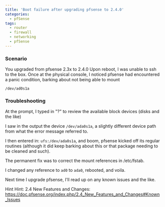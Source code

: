 ```yaml
---
title: 'Boot failure after upgrading pfsense to 2.4.0'
categories:
  - pfSense
tags:
  - router
  - firewall
  - networking
  - pfSense
---
```


### Scenario

You upgraded from pfsense 2.3x to 2.4.0 Upon reboot, I was unable to ssh to the box. Once at the physical console, I noticed pfsense had encountered a panic condition, barking about not being able to mount 

`/dev/ad0s1a` 

### Troubleshooting 

At the prompt, I typed in "?" to review the available block devices (disks and the like) 

I saw in the output the device `/dev/ada0s1a`, a slightly different device path from what the error message referred to.

I then entered in: `ufs:/dev/ada0s1a`, and boom, pfsense kicked off its regular routines (although it did keep barking about this or that package needing to be cleaned and such).

The permanent fix was to correct the mount references in /etc/fstab. 

I changed any reference to `ad0` to `ada0`, rebooted, and voila. 

Next time I upgrade pfsense, I'll read up on any known issues and the like. 

Hint Hint: 2.4 New Features and Changes: <https://doc.pfsense.org/index.php/2.4_New_Features_and_Changes#Known_Issues>